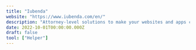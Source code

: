 ```yaml
---
title: "Iubenda"
website: "https://www.iubenda.com/en/"
description: "Attorney-level solutions to make your websites and apps compliant with the law across multiple countries and legislations"
date: 2022-10-01T00:00:00.000Z
draft: false
tool: ["Helper"]
---
```

